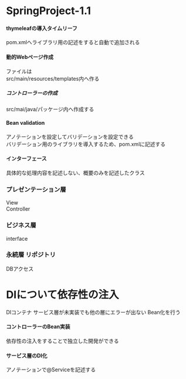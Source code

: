 # SpringProject-1.1
 
#### thymeleafの導入タイムリーフ
pom.xmlへライブラリ用の記述をすると自動で追加される  

#### 動的Webページ作成
ファイルは  
src/main/resources/templates内へ作る  

##### コントローラーの作成
src/mai/java/パッケージ内へ作成する  

#### Bean validation
アノテーションを設定してバリデーションを設定できる  
バリデーション用のライブラリを導入するため、pom.xmlに記述する  

#### インターフェース
具体的な処理内容を記述しない、概要のみを記述したクラス

### プレゼンテーション層
View  
Controller

### ビジネス層
interface

### 永続層 リポジトリ
DBアクセス

# DIについて依存性の注入
DIコンテナ
サービス層が未実装でも他の層にエラーが出ない
Bean化を行う

#### コントローラーのBean実装
  依存性の注入をすることで独立した開発ができる  
#### サービス層のDI化
アノテーションで@Serviceを記述する
